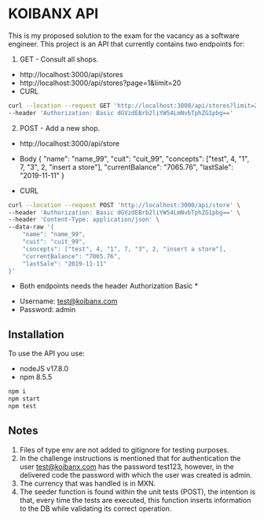 # KOIBANX API

This is my proposed solution to the exam for the vacancy as a software engineer.
This project is an API that currently contains two endpoints for:

1. GET - Consult all shops.

- http://localhost:3000/api/stores
- http://localhost:3000/api/stores?page=1&limit=20
- CURL
```bash
curl --location --request GET 'http://localhost:3000/api/stores?limit=20&page=1' \
--header 'Authorization: Basic dGVzdEBrb2liYW54LmNvbTphZG1pbg=='
```

2. POST - Add a new shop.

-  http://localhost:3000/api/store
- Body
{
    "name": "name_99",
    "cuit": "cuit_99",
    "concepts": ["test", 4, "1", 7, "3", 2, "insert a store"],
    "currentBalance": "7065.76",
    "lastSale": "2019-11-11"
}

- CURL
```bash
curl --location --request POST 'http://localhost:3000/api/store' \
--header 'Authorization: Basic dGVzdEBrb2liYW54LmNvbTphZG1pbg==' \
--header 'Content-Type: application/json' \
--data-raw '{
    "name": "name_99",
    "cuit": "cuit_99",
    "concepts": ["test", 4, "1", 7, "3", 2, "insert a store"],
    "currentBalance": "7065.76",
    "lastSale": "2019-11-11"
}'
```

* Both endpoints needs the header Authorization Basic *

- Username: test@koibanx.com
- Password: admin

## Installation

To use the API you use:

- nodeJS v17.8.0
- npm 8.5.5

```bash
npm i
npm start
npm test
```

## Notes

1. Files of type env are not added to gitignore for testing purposes.
2. In the challenge instructions is mentioned that for authentication the user test@koibanx.com has the password test123, however, in the delivered code the password with which the user was created is admin.
3. The currency that was handled is in MXN.
4. The seeder function is found within the unit tests (POST), the intention is that, every time the tests are executed, this function inserts information to the DB while validating its correct operation.
